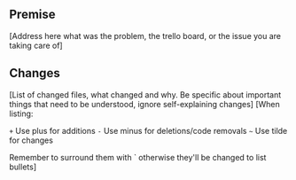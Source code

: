 ## Premise
[Address here what was the problem, the trello board, or the issue you are taking care of]

## Changes
[List of changed files, what changed and why. Be specific about important things that need to be understood, ignore self-explaining changes]
[When listing:

`+` Use plus for additions
`-` Use minus for deletions/code removals
`~` Use tilde for changes

Remember to surround them with ` otherwise they'll be changed to list bullets]

